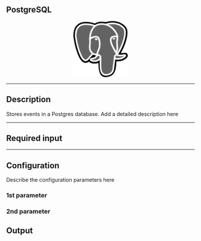 ## PostgreSQL

<p align="center"> 
    <img src="icon.png" width="150px;"/>
</p>

***

## Description

Stores events in a Postgres database.
Add a detailed description here

***

## Required input


***

## Configuration

Describe the configuration parameters here

### 1st parameter


### 2nd parameter

## Output